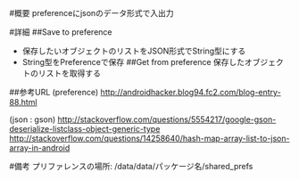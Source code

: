 #概要
preferenceにjsonのデータ形式で入出力  

#詳細
##Save to preference 
* 保存したいオブジェクトのリストをJSON形式でString型にする
* String型をPreferenceで保存
##Get from preference
保存したオブジェクトのリストを取得する 

##参考URL
(preference)
http://androidhacker.blog94.fc2.com/blog-entry-88.html

(json : gson)
http://stackoverflow.com/questions/5554217/google-gson-deserialize-listclass-object-generic-type
http://stackoverflow.com/questions/14258640/hash-map-array-list-to-json-array-in-android

#備考
プリファレンスの場所: /data/data/パッケージ名/shared_prefs
